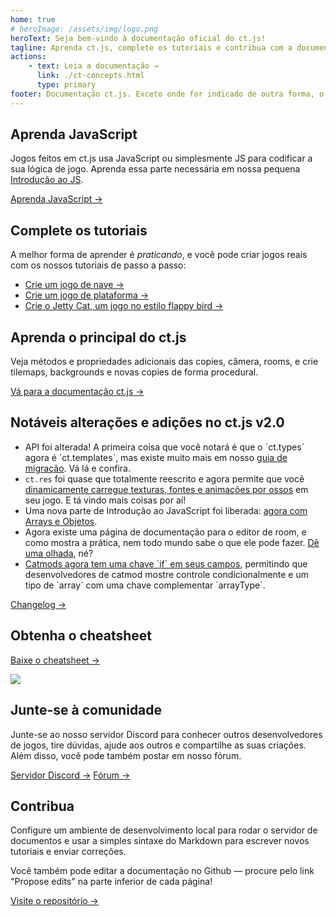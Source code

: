 ```yaml
---
home: true
# heroImage: /assets/img/logo.png
heroText: Seja bem-vindo à documentação oficial do ct.js!
tagline: Aprenda ct.js, complete os tutoriais e contribua com a documentação do ct.js
actions:
    - text: Leia a documentação →
      link: ./ct-concepts.html
      type: primary
footer: Documentação ct.js. Exceto onde for indicado de outra forma, o conteúdo é licenciado sob uma Licença Creative Commons Atribuição 4.0 Internacional.
---
```


<div class="feature-panel">
    <div class="features">
        <div class="feature" style="flex-basis: 33%">
            <h2>Aprenda JavaScript</h2>
            <p>Jogos feitos em ct.js usa JavaScript ou simplesmente JS para codificar a sua lógica de jogo. Aprenda essa parte necessária em nossa pequena <a href="./jsintro_pt1.html">Introdução ao JS</a>.</p>
            <a href="./jsintro_pt1.html" class="action-button">Aprenda JavaScript →</a>
        </div>
        <div class="feature" style="flex-basis: 33%">
            <h2>Complete os tutoriais</h2>
            <p>A melhor forma de aprender é <i>praticando</i>, e você pode criar jogos reais com os nossos tutoriais de passo a passo:</p>
            <ul>
                <li><a href="./tut-making-shooter.html">Crie um jogo de nave →</a></li>
                <li><a href="./tut-making-platformer.html">Crie um jogo de plataforma →</a></li>
                <li><a href="./tut-making-jettycat.html">Crie o Jetty Cat, um jogo no estilo flappy bird →</a></li>
            </ul>
        </div>
        <div class="feature" style="flex-basis: 33%">
            <h2>Aprenda o principal do ct.js</h2>
            <p>Veja métodos e propriedades adicionais das copies, câmera, rooms, e crie tilemaps, backgrounds e novas copies de forma procedural.</p>
            <a href="./ct-concepts.html" class="action-button">Vá para a documentação ct.js →</a>
        </div>
        <div class="feature" style="flex-basis: 65%;">
            <h2>Notáveis alterações e adições no ct.js v2.0</h2>
            <ul>
                <li>API foi alterada! A primeira coisa que você notará é que o `ct.types` agora é `ct.templates`, mas existe muito mais em nosso <a href="./migration-1to2">guia de migração</a>. Vá lá e confira.</li>
                <li><code>ct.res</code> foi quase que totalmente reescrito e agora permite que você <a href="./ct.res.html">dinamicamente carregue texturas, fontes e animações por ossos</a> em seu jogo. E tá vindo mais coisas por aí!</li>
                <li>Uma nova parte de Introdução ao JavaScript foi liberada: <a href="./jsintro_pt3.html">agora com Arrays e Objetos</a>.</li>
                <li>Agora existe uma página de documentação para o editor de room, e como mostra a prática, nem todo mundo sabe o que ele pode fazer. <a href="./room-editor.html">Dê uma olhada</a>, né?</li>
                <li><a href="./modding-fields-declaration.html">Catmods agora tem uma chave `if` em seus campos</a>,  permitindo que desenvolvedores de catmod mostre controle condicionalmente e um tipo de `array` com uma chave complementar `arrayType`.</li>
            </ul>
            <a href="https://ctjs.rocks/changelog/" target="_blank">Changelog →</a>
        </div>
        <div class="feature" style="flex-basis: 35%;">
            <h2>Obtenha o cheatsheet</h2>
            <a class="action-button" target="_blank" href="https://araujo921.itch.io/ctjs-cheatsheet-pt-br">Baixe o cheatsheet →</a>
            <p></p>
            <img src="/assets/img/CheatsheetThumbnail.png">
        </div>
        <div class="feature"  style="flex-basis: 50%;">
            <h2>Junte-se à comunidade</h2>
            <p>Junte-se ao nosso servidor Discord para conhecer outros desenvolvedores de jogos, tire dúvidas, ajude aos outros e compartilhe as suas criações. Além disso, você pode também postar em nosso fórum.</p>
            <a class="action-button" target="_blank" href="https://discord.gg/CggbPkb">Servidor Discord →</a>
            <a class="action-button" target="_blank" href="https://comigo.itch.io/ct/community">Fórum →</a>
        </div>
        <div class="feature"  style="flex-basis: 50%;">
            <h2>Contribua</h2>
            <p>Configure um ambiente de desenvolvimento local para rodar o servidor de documentos e usar a simples sintaxe do Markdown para escrever novos tutoriais e enviar correções.</p>
            <p>Você também pode editar a documentação no Github — procure pelo link "Propose edits" na parte inferior de cada página!</p>
            <a class="action-button" target="_blank" href="https://github.com/ct-js/docs.ctjs.rocks">Visite o repositório →</a>
        </div>
    </div>
</div>